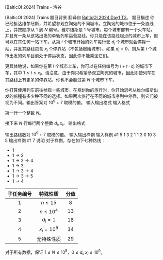 



[BalticOI 2024] Trains - 洛谷














[BalticOI 2024] Trains
题目背景
翻译自 [BalticOI 2024 Day1 T3](https://boi2024.lmio.lt/tasks/d1-trains-statement.pdf)。
题目描述
你已经抵达维尔纽斯，并希望参观立陶宛的不同城市。立陶宛的城市位于一条直线上，并按顺序从 $1$ 到 $N$ 编号。维尔纽斯是 $1$ 号城市。每个城市都有一个火车站，并且有一条从该站出发的单轨列车运营路线。你只能在该路线起点的城市上车，但可以在其任何一站下车。从第 $i$ 个城市开始的列车每行驶 $d_i$ 个城市就会停靠一站，并且其路线包含 $x_i$ 个停靠站（不包括起始城市）。如果 $d_i = 0$，则从第 $i$ 个城市出发的列车目前处于停运状态，因此你不能乘坐它们。

更具体地说，如果你在第 $i$ 个城市上车，你可以在任何编号为 $i + t \cdot d_i$ 的城市下车，其中 $1 \leq t \leq x_i$。请注意，由于你只希望参观立陶宛的城市，因此即使列车在其路线上有更多的停靠站，你也不会超过第 $N$ 个城市下车。

你打算使用列车前往参观一些城市。在规划你的旅行时，你开始思考从维尔纽斯出发的旅程有多少种不同的选择。如果两次旅行在不同的城市序列中停靠，则它们被视为不同。输出答案对 $10^9 + 7$ 取模的值。
输入输出格式
输入格式

第一行一个整数 $N$。

接下来 $N$ 行每行两个整数 $d_i,x_i$。
输出格式

输出路线数对 $10^9 + 7$ 取模的值。
输入输出样例
输入样例 #1
5
1 3
2 1
1 3
0 10
3 5
输出样例 #1
7
说明
对于样例，存在如下七种路线：

- $1$
- $1 \rightarrow  2$
- $1 \rightarrow  2 \rightarrow  4$
- $1 \rightarrow  3$
- $1 \rightarrow 3 \rightarrow 4$
- $1 \rightarrow 3 \rightarrow 5$
- $1 \rightarrow 4$

| 子任务编号 | 特殊性质 | 分值 |
| :-----------: | :-----------: | :-----------: |
| $1$ | $n \leq 15$ | $8$ |
| $2$ | $n \leq 10^4$ | $13$ |
| $3$ | $d_i = 1$ | $16$ |
| $4$ | $x_i = 10^9$ | $34$ |
| $5$ | 无特殊性质 | $29$ |

对于所有数据，保证 $1 \leq N \leq 10^5$，$0 \leq d_i,x_i \leq 10^9$。






